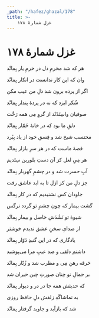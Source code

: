 ```yaml
---
_path: "/hafez/ghazal/178"
title: >-
    غزل شمارهٔ ۱۷۸
---
```

# غزل شمارهٔ ۱۷۸

<div class="b" id="bn1"><div class="m1"><p>هر که شد محرمِ دل در حرمِ یار بِمانْد</p></div>
<div class="m2"><p>وان که این کار ندانست در انکار بِمانْد</p></div></div>
<div class="b" id="bn2"><div class="m1"><p>اگر از پرده برون شد دلِ من عیب مکن</p></div>
<div class="m2"><p>شُکر ایزد که نه در پردهٔ پندار بِمانْد</p></div></div>
<div class="b" id="bn3"><div class="m1"><p>صوفیان واسِتَدَنْد از گروِ مِی همه رَخْت</p></div>
<div class="m2"><p>دلقِ ما بود که در خانهٔ خَمّار بِمانْد</p></div></div>
<div class="b" id="bn4"><div class="m1"><p>محتسب شیخ شد و فِسقِ خود از یاد بِبُرد</p></div>
<div class="m2"><p>قصهٔ ماست که در هر سرِ بازار بِمانْد</p></div></div>
<div class="b" id="bn5"><div class="m1"><p>هر مِیِ لعل کز آن دستِ بلورین سِتَدیم</p></div>
<div class="m2"><p>آبِ حسرت شد و در چشمِ گهربار بِمانْد</p></div></div>
<div class="b" id="bn6"><div class="m1"><p>جز دلِ من کز ازل تا به ابد عاشق رفت</p></div>
<div class="m2"><p>جاودان کس نشنیدیم که در کار بِمانْد</p></div></div>
<div class="b" id="bn7"><div class="m1"><p>گشت بیمار که چون چشمِ تو گردد نرگس</p></div>
<div class="m2"><p>شیوهٔ تو نَشُدَش حاصل و بیمار بِمانْد</p></div></div>
<div class="b" id="bn8"><div class="m1"><p>از صدایِ سخنِ عشق ندیدم خوشتر</p></div>
<div class="m2"><p>یادگاری که در این گنبدِ دَوّار بِمانْد</p></div></div>
<div class="b" id="bn9"><div class="m1"><p>داشتم دلقی و صد عیبِ مرا می‌پوشید</p></div>
<div class="m2"><p>خرقه رهنِ مِی و مطرب شد و زُنّار بِمانْد</p></div></div>
<div class="b" id="bn10"><div class="m1"><p>بر جمالِ تو چنان صورتِ چین حیران شد</p></div>
<div class="m2"><p>که حدیثش همه جا در در و دیوار بِمانْد</p></div></div>
<div class="b" id="bn11"><div class="m1"><p>به تماشاگَهِ زلفش دلِ حافظ روزی</p></div>
<div class="m2"><p>شد که بازآید و جاوید گرفتار بِمانْد</p></div></div>
